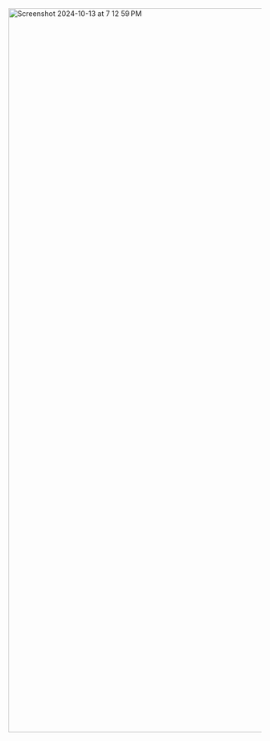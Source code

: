 <img width="1440" alt="Screenshot 2024-10-13 at 7 12 59 PM" src="https://github.com/user-attachments/assets/e645793b-0161-4c9f-bb78-f328c6341fd6">
